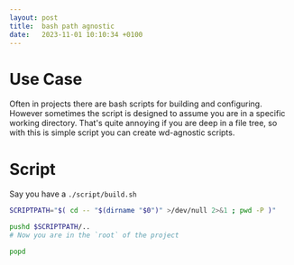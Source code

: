 ```yaml
---
layout: post
title:  bash path agnostic
date:   2023-11-01 10:10:34 +0100
---
```

# Use Case

Often in projects there are bash scripts for building and configuring.
However sometimes the script is designed to assume you are in a specific working directory.
That's quite annoying if you are deep in a file tree, so with this is simple script you can create wd-agnostic scripts.

# Script
Say you have a `./script/build.sh`
```bash
SCRIPTPATH="$( cd -- "$(dirname "$0")" >/dev/null 2>&1 ; pwd -P )"

pushd $SCRIPTPATH/.. 
# Now you are in the `root` of the project

popd
```
